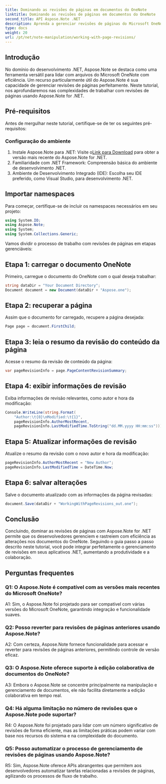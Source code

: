 ```yaml
---
title: Dominando as revisões de páginas em documentos do OneNote
linktitle: Dominando as revisões de páginas em documentos do OneNote
second_title: API Aspose.Note .NET
description: Aprenda a gerenciar revisões de páginas do Microsoft OneNote com Aspose.Note. Guia passo a passo para integração perfeita e controle de versão em seus aplicativos .NET.
type: docs
weight: 20
url: /pt/net/note-manipulation/working-with-page-revisions/
---
```

## Introdução

No domínio do desenvolvimento .NET, Aspose.Note se destaca como uma ferramenta versátil para lidar com arquivos do Microsoft OneNote com eficiência. Um recurso particularmente útil do Aspose.Note é sua capacidade de gerenciar revisões de páginas perfeitamente. Neste tutorial, nos aprofundaremos nas complexidades de trabalhar com revisões de páginas usando Aspose.Note for .NET.

## Pré-requisitos

Antes de mergulhar neste tutorial, certifique-se de ter os seguintes pré-requisitos:

### Configuração do ambiente

1.  Instale Aspose.Note para .NET: Visite o[Link para Download](https://releases.aspose.com/note/net/) para obter a versão mais recente do Aspose.Note for .NET.
2. Familiaridade com .NET Framework: Compreensão básica do ambiente de desenvolvimento .NET.
3. Ambiente de Desenvolvimento Integrado (IDE): Escolha seu IDE preferido, como Visual Studio, para desenvolvimento .NET.

## Importar namespaces

Para começar, certifique-se de incluir os namespaces necessários em seu projeto:

```csharp
using System.IO;
using Aspose.Note;
using System;
using System.Collections.Generic;
```

Vamos dividir o processo de trabalho com revisões de páginas em etapas gerenciáveis:

## Etapa 1: carregar o documento OneNote

Primeiro, carregue o documento do OneNote com o qual deseja trabalhar:

```csharp
string dataDir = "Your Document Directory";
Document document = new Document(dataDir + "Aspose.one");
```

## Etapa 2: recuperar a página

Assim que o documento for carregado, recupere a página desejada:

```csharp
Page page = document.FirstChild;
```

## Etapa 3: leia o resumo da revisão do conteúdo da página

Acesse o resumo da revisão de conteúdo da página:

```csharp
var pageRevisionInfo = page.PageContentRevisionSummary;
```

## Etapa 4: exibir informações de revisão

Exiba informações de revisão relevantes, como autor e hora da modificação:

```csharp
Console.WriteLine(string.Format(
    "Author:\t{0}\nModified:\t{1}",
    pageRevisionInfo.AuthorMostRecent,
    pageRevisionInfo.LastModifiedTime.ToString("dd.MM.yyyy HH:mm:ss")));
```

## Etapa 5: Atualizar informações de revisão

Atualize o resumo da revisão com o novo autor e hora da modificação:

```csharp
pageRevisionInfo.AuthorMostRecent = "New Author";
pageRevisionInfo.LastModifiedTime = DateTime.Now;
```

## Etapa 6: salvar alterações

Salve o documento atualizado com as informações da página revisadas:

```csharp
document.Save(dataDir + "WorkingWithPageRevisions_out.one");
```

## Conclusão

Concluindo, dominar as revisões de páginas com Aspose.Note for .NET permite que os desenvolvedores gerenciem e rastreiem com eficiência as alterações nos documentos do OneNote. Seguindo o guia passo a passo descrito neste tutorial, você pode integrar perfeitamente o gerenciamento de revisões em seus aplicativos .NET, aumentando a produtividade e a colaboração.

## Perguntas frequentes

### Q1: O Aspose.Note é compatível com as versões mais recentes do Microsoft OneNote?

A1: Sim, o Aspose.Note foi projetado para ser compatível com várias versões do Microsoft OneNote, garantindo integração e funcionalidade suaves.

### Q2: Posso reverter para revisões de páginas anteriores usando Aspose.Note?

A2: Com certeza, Aspose.Note fornece funcionalidade para acessar e reverter para revisões de páginas anteriores, permitindo controle de versão eficaz.

### Q3: O Aspose.Note oferece suporte à edição colaborativa de documentos do OneNote?

A3: Embora o Aspose.Note se concentre principalmente na manipulação e gerenciamento de documentos, ele não facilita diretamente a edição colaborativa em tempo real.

### Q4: Há alguma limitação no número de revisões que o Aspose.Note pode suportar?

R4: O Aspose.Note foi projetado para lidar com um número significativo de revisões de forma eficiente, mas as limitações práticas podem variar com base nos recursos do sistema e na complexidade do documento.

### Q5: Posso automatizar o processo de gerenciamento de revisões de páginas usando Aspose.Note?

R5: Sim, Aspose.Note oferece APIs abrangentes que permitem aos desenvolvedores automatizar tarefas relacionadas a revisões de páginas, agilizando os processos de fluxo de trabalho.